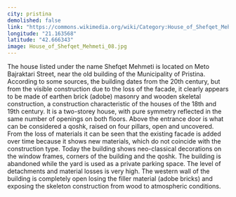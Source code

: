 ```yaml
---
city: pristina
demolished: false
link: "https://commons.wikimedia.org/wiki/Category:House_of_Shefqet_Mehmeti"
longitude: "21.163568"
latitude: "42.666343"
image: House_of_Shefqet_Mehmeti_08.jpg
---
```

The house listed under the name Shefqet Mehmeti is located on Meto Bajraktari Street, near the old building of the Municipality of Pristina. According to some sources, the building dates from the 20th century, but from the visible construction due to the loss of the facade, it clearly appears to be made of earthen brick (adobe) masonry and wooden skeletal construction, a construction characteristic of the houses of the 18th and 19th century. It is a two-storey house, with pure symmetry reflected in the same number of openings on both floors. Above the entrance door is what can be considered a qoshk, raised on four pillars, open and uncovered. From the loss of materials it can be seen that the existing facade is added over time because it shows new materials, which do not coincide with the construction type. Today the building shows neo-classical decorations on the window frames, corners of the building and the qoshk. The building is abandoned while the yard is used as a private parking space. The level of detachments and material losses is very high. The western wall of the building is completely open losing the filler material (adobe bricks) and exposing the skeleton construction from wood to atmospheric conditions.
